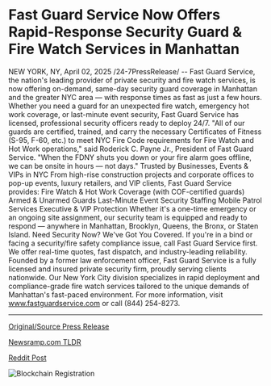 # Fast Guard Service Now Offers Rapid-Response Security Guard & Fire Watch Services in Manhattan

NEW YORK, NY, April 02, 2025 /24-7PressRelease/ -- Fast Guard Service, the nation's leading provider of private security and fire watch services, is now offering on-demand, same-day security guard coverage in Manhattan and the greater NYC area — with response times as fast as just a few hours.  Whether you need a guard for an unexpected fire watch, emergency hot work coverage, or last-minute event security, Fast Guard Service has licensed, professional security officers ready to deploy 24/7.  "All of our guards are certified, trained, and carry the necessary Certificates of Fitness (S-95, F-60, etc.) to meet NYC Fire Code requirements for Fire Watch and Hot Work operations," said Roderick C. Payne Jr., President of Fast Guard Service. "When the FDNY shuts you down or your fire alarm goes offline, we can be onsite in hours — not days."  Trusted by Businesses, Events & VIPs in NYC From high-rise construction projects and corporate offices to pop-up events, luxury retailers, and VIP clients, Fast Guard Service provides:  Fire Watch & Hot Work Coverage (with COF-certified guards) Armed & Unarmed Guards Last-Minute Event Security Staffing Mobile Patrol Services Executive & VIP Protection  Whether it's a one-time emergency or an ongoing site assignment, our security team is equipped and ready to respond — anywhere in Manhattan, Brooklyn, Queens, the Bronx, or Staten Island.  Need Security Now? We've Got You Covered. If you're in a bind or facing a security/fire safety compliance issue, call Fast Guard Service first. We offer real-time quotes, fast dispatch, and industry-leading reliability.  Founded by a former law enforcement officer, Fast Guard Service is a fully licensed and insured private security firm, proudly serving clients nationwide. Our New York City division specializes in rapid deployment and compliance-grade fire watch services tailored to the unique demands of Manhattan's fast-paced environment.  For more information, visit www.fastguardservice.com or call (844) 254-8273. 

---

[Original/Source Press Release](https://www.24-7pressrelease.com/press-release/521324/fast-guard-service-now-offers-rapid-response-security-guard-fire-watch-services-in-manhattan)
                    

[Newsramp.com TLDR](https://newsramp.com/curated-news/fast-guard-service-offers-on-demand-security-coverage-in-manhattan-nyc-with-fast-response-times/95905253f193688639072c409bca9eed) 

 



[Reddit Post](https://www.reddit.com/r/Business_NewsRamp/comments/1jpiv9h/fast_guard_service_offers_ondemand_security/) 



![Blockchain Registration](https://cdn.newsramp.app/24-7PressRelease/qrcode/254/2/gluehG3T.webp)